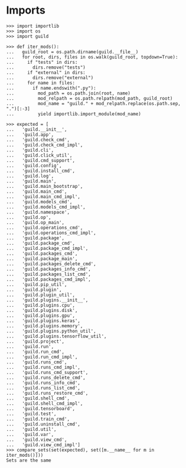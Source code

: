 # Imports

    >>> import importlib
    >>> import os
    >>> import guild

    >>> def iter_mods():
    ...   guild_root = os.path.dirname(guild.__file__)
    ...   for root, dirs, files in os.walk(guild_root, topdown=True):
    ...     if "tests" in dirs:
    ...       dirs.remove("tests")
    ...     if "external" in dirs:
    ...       dirs.remove("external")
    ...     for name in files:
    ...       if name.endswith(".py"):
    ...         mod_path = os.path.join(root, name)
    ...         mod_relpath = os.path.relpath(mod_path, guild_root)
    ...         mod_name = "guild." + mod_relpath.replace(os.path.sep, ".")[:-3]
    ...         yield importlib.import_module(mod_name)

    >>> expected = [
    ...   'guild.__init__',
    ...   'guild.app',
    ...   'guild.check_cmd',
    ...   'guild.check_cmd_impl',
    ...   'guild.cli',
    ...   'guild.click_util',
    ...   'guild.cmd_support',
    ...   'guild.config',
    ...   'guild.install_cmd',
    ...   'guild.log',
    ...   'guild.main',
    ...   'guild.main_bootstrap',
    ...   'guild.main_cmd',
    ...   'guild.main_cmd_impl',
    ...   'guild.models_cmd',
    ...   'guild.models_cmd_impl',
    ...   'guild.namespace',
    ...   'guild.op',
    ...   'guild.op_main',
    ...   'guild.operations_cmd',
    ...   'guild.operations_cmd_impl',
    ...   'guild.package',
    ...   'guild.package_cmd',
    ...   'guild.package_cmd_impl',
    ...   'guild.packages_cmd',
    ...   'guild.package_main',
    ...   'guild.packages_delete_cmd',
    ...   'guild.packages_info_cmd',
    ...   'guild.packages_list_cmd',
    ...   'guild.packages_cmd_impl',
    ...   'guild.pip_util',
    ...   'guild.plugin',
    ...   'guild.plugin_util',
    ...   'guild.plugins.__init__',
    ...   'guild.plugins.cpu',
    ...   'guild.plugins.disk',
    ...   'guild.plugins.gpu',
    ...   'guild.plugins.keras',
    ...   'guild.plugins.memory',
    ...   'guild.plugins.python_util',
    ...   'guild.plugins.tensorflow_util',
    ...   'guild.project',
    ...   'guild.run',
    ...   'guild.run_cmd',
    ...   'guild.run_cmd_impl',
    ...   'guild.runs_cmd',
    ...   'guild.runs_cmd_impl',
    ...   'guild.runs_cmd_support',
    ...   'guild.runs_delete_cmd',
    ...   'guild.runs_info_cmd',
    ...   'guild.runs_list_cmd',
    ...   'guild.runs_restore_cmd',
    ...   'guild.shell_cmd',
    ...   'guild.shell_cmd_impl',
    ...   'guild.tensorboard',
    ...   'guild.test',
    ...   'guild.train_cmd',
    ...   'guild.uninstall_cmd',
    ...   'guild.util',
    ...   'guild.var',
    ...   'guild.view_cmd',
    ...   'guild.view_cmd_impl']
    >>> compare_sets(set(expected), set([m.__name__ for m in iter_mods()]))
    Sets are the same
